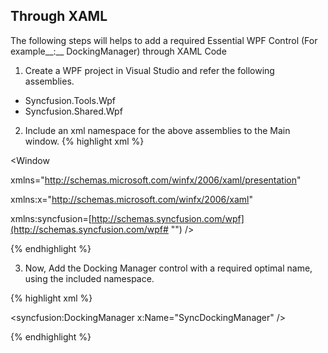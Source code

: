 ## Through XAML

The following steps will helps to add a required Essential WPF Control (For example__:__ DockingManager) through XAML Code

1. Create a WPF project in Visual Studio and refer the following assemblies.
* Syncfusion.Tools.Wpf
* Syncfusion.Shared.Wpf
2. Include an xml namespace for the above assemblies to the Main window.
{% highlight xml %}

<Window

xmlns="http://schemas.microsoft.com/winfx/2006/xaml/presentation"

xmlns:x="http://schemas.microsoft.com/winfx/2006/xaml"

xmlns:syncfusion=[http://schemas.syncfusion.com/wpf](http://schemas.syncfusion.com/wpf# "") />



{% endhighlight %}

3. Now, Add the Docking Manager control with a required optimal name, using the included namespace.

{% highlight xml %}

<syncfusion:DockingManager x:Name="SyncDockingManager" />



{% endhighlight %}

